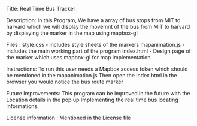 Title: Real Time Bus Tracker

Description:
In this Program, We have a array of bus stops from MIT to harvard which we will display the movemnt of the bus from MIT to harvard by displaying the marker in the map using mapbox-gl

Files : 
style.css - includes style sheets of the markers
mapanimation.js - includes the main working part of the program
index.html - Design page of the marker which uses mapbox-gl for map implementation

Instructions: 
To run this user needs a Mapbox access token which should be mentioned in the mapanimation.js
Then open the index.html in the browser you would notice the bus route marker 

Future Improvements:
This program can be improved in the future with the Location details in the pop up 
Implementing the real time bus locating informations.

License information : Mentioned in the License file





